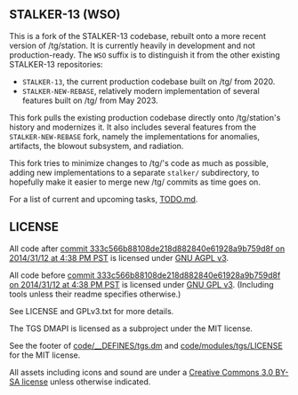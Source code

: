 ## STALKER-13 (WSO)

This is a fork of the STALKER-13 codebase, rebuilt onto a more recent version of /tg/station. It is currently heavily in development and not production-ready. The `WSO` suffix is to distinguish it from the other existing STALKER-13 repositories:

- `STALKER-13`, the current production codebase built on /tg/ from 2020.
- `STALKER-NEW-REBASE`, relatively modern implementation of several features built on /tg/ from May 2023.

This fork pulls the existing production codebase directly onto /tg/station's history and modernizes it. It also includes several features from the `STALKER-NEW-REBASE` fork, namely the implementations for anomalies, artifacts, the blowout subsystem, and radiation.

This fork tries to minimize changes to /tg/'s code as much as possible, adding new implementations to a separate `stalker/` subdirectory, to hopefully make it easier to merge new /tg/ commits as time goes on.

For a list of current and upcoming tasks, [TODO.md](/.github/TODO.md).

## LICENSE

All code after [commit 333c566b88108de218d882840e61928a9b759d8f on 2014/31/12 at 4:38 PM PST](https://github.com/tgstation/tgstation/commit/333c566b88108de218d882840e61928a9b759d8f) is licensed under [GNU AGPL v3](https://www.gnu.org/licenses/agpl-3.0.html).

All code before [commit 333c566b88108de218d882840e61928a9b759d8f on 2014/31/12 at 4:38 PM PST](https://github.com/tgstation/tgstation/commit/333c566b88108de218d882840e61928a9b759d8f) is licensed under [GNU GPL v3](https://www.gnu.org/licenses/gpl-3.0.html).
(Including tools unless their readme specifies otherwise.)

See LICENSE and GPLv3.txt for more details.

The TGS DMAPI is licensed as a subproject under the MIT license.

See the footer of [code/__DEFINES/tgs.dm](./code/__DEFINES/tgs.dm) and [code/modules/tgs/LICENSE](./code/modules/tgs/LICENSE) for the MIT license.

All assets including icons and sound are under a [Creative Commons 3.0 BY-SA license](https://creativecommons.org/licenses/by-sa/3.0/) unless otherwise indicated.
